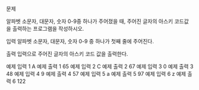 문제

알파벳 소문자, 대문자, 숫자 0-9중 하나가 주어졌을 때, 주어진 글자의 아스키 코드값을 출력하는 프로그램을 작성하시오.

입력
알파벳 소문자, 대문자, 숫자 0-9 중 하나가 첫째 줄에 주어진다.

출력
입력으로 주어진 글자의 아스키 코드 값을 출력한다.

예제 입력 1 
A
예제 출력 1 
65
예제 입력 2 
C
예제 출력 2 
67
예제 입력 3 
0
예제 출력 3 
48
예제 입력 4 
9
예제 출력 4 
57
예제 입력 5 
a
예제 출력 5 
97
예제 입력 6 
z
예제 출력 6 
122
